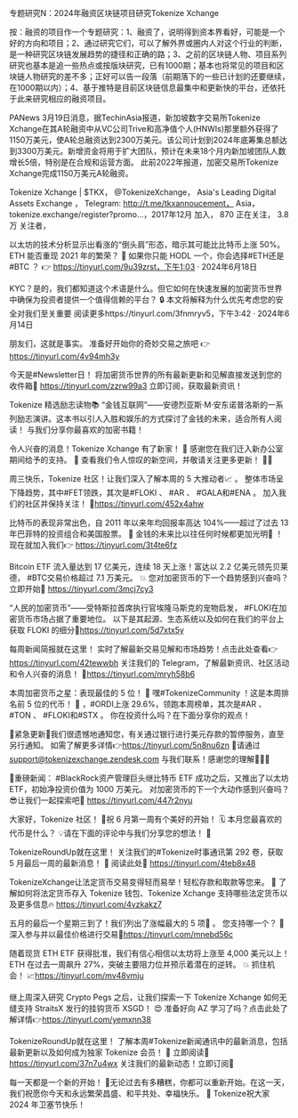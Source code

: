专题研究N：2024年融资区块链项目研究Tokenize Xchange


按：融资的项目作一个专题研究：1、融资了，说明得到资本界看好，可能是一个好的方向和项目；2、通过研究它们，可以了解外界或圈内人对这个行业的判断，是一种研究区块链发展趋势的捷径和正确的路；3、之前的区块链人物、项目系列研究也基本是追一些热点或按版块研究，已有1000期；基本也将常见的项目和区块链人物研究的差不多；正好可以告一段落（前期落下的一些已计划的还要继续，在1000期以内）；4、基于推特是目前区块链信息最集中和更新快的平台，还依托于此来研究相应的融资项目。


PANews 3月19日消息，据TechinAsia报道，新加坡数字交易所Tokenize Xchange在其A轮融资中从VC公司Trive和高净值个人(HNWIs)那里额外获得了1150万美元，使A轮总融资达到2300万美元。该公司计划到2024年底筹集总额达到3300万美元。新增资金将用于扩大团队，预计在未来18个月内新加坡团队人数增长5倍，特别是在合规和运营方面。
此前2022年报道，加密交易所Tokenize Xchange完成1150万美元A轮融资。

Tokenize Xchange | $TKX，
@TokenizeXchange，
Asia's Leading Digital Assets Exchange ，
Telegram: http://t.me/tkxannoucement，
Asia，tokenize.exchange/register?promo…，2017年12月 加入，
870 正在关注，
3.8万 关注者，


以太坊的技术分析显示出看涨的“倒头肩”形态，暗示其可能比比特币上涨 50%。ETH 能否重现 2021 年的繁荣？ 🧐
如果你只能 HODL 一个，你会选择#ETH还是#BTC ？ 👉 https://tinyurl.com/9u39zrst，下午1:03 · 2024年6月18日
 

KYC？是的，我们都知道这个术语是什么。但它如何在快速发展的加密货币世界中确保为投资者提供一个值得信赖的平台？ 🔒
本文将解释为什么优先考虑您的安全对我们至关重要
阅读更多https://tinyurl.com/3fnmryv5，下午3:42 · 2024年6月14日

朋友们，这就是事实。
准备好开始你的奇妙交易之旅吧
👉 https://tinyurl.com/4v94mh3y

今天是#Newsletter日！
将加密货币世界的所有最新更新和见解直接发送到您的收件箱📨 https://tinyurl.com/zzrw99a3
立即订阅，获取最新资讯！

Tokenize 精选励志读物📚
“金钱互联网”——安德烈亚斯·M·安东诺普洛斯的一系列励志演讲。这本书以引人入胜和娱乐的方式探讨了金钱的未来，适合所有人阅读！
与我们分享你最喜欢的加密书籍！

令人兴奋的消息！Tokenize Xchange 有了新家！ 🏢
感谢您在我们迁入新办公室期间给予的支持。 🧡
查看我们令人惊叹的新空间，并敬请关注更多更新！ 🚀✨

周三快乐，Tokenize 社区！让我们深入了解本周的 5 大推动者📈 。
整体市场呈下降趋势，其中#FET领跌，其次是#FLOKI 、 #AR 、 #GALA和#ENA 。
加入我们的社区并保持关注！ 👋https://tinyurl.com/452x4ahw

比特币的表现非常出色，自 2011 年以来年均回报率高达 104%——超过了过去 13 年巴菲特的投资组合和美国股票。 🚀
金钱的未来比以往任何时候都更加光明🤩 ！现在就加入我们👉 https://tinyurl.com/3t4te6fz

Bitcoin ETF 流入量达到 17 亿美元，连续 18 天上涨！富达以 2.2 亿美元领先贝莱德， #BTC交易价格超过 7.1 万美元。 💥
您对加密货币的下一个趋​​势感到兴奋吗？立即开始👏 https://tinyurl.com/3mcj7cy3

 “人民的加密货币”——受特斯拉首席执行官埃隆马斯克的宠物启发， #FLOKI在加密货币市场占据了重要地位。
以下是其起源、生态系统以及如何在我们的平台上获取 FLOKI 的细分🚀https://tinyurl.com/5d7xtx5y

每周新闻简报就在这里！
实时了解最新交易见解和市场趋势！点击此处查看👉 https://tinyurl.com/42tewwbh
关注我们的 Telegram，了解最新资讯、社区活动和令人兴奋的消息！ 🥳https://tinyurl.com/mryh58b6

本周加密货币之星：表现最佳的 5 位！ 🚀
嘿#TokenizeCommunity ！这是本周排名前 5 位的代币！ 🥳
，#ORDI上涨 29.6%，领跑本周榜单，其次是#AR 、 #TON 、 #FLOKI和#STX 。
你在投资什么吗？在下面分享你的观点！

🚨紧急更新🚨我们很遗憾地通知您，有关通过银行进行美元存款的暂停服务，直至另行通知。
如需了解更多详情👉https://tinyurl.com/5n8nu6zn
📧请通过 support@tokenizexchange.zendesk.com 与我们联系！感谢您的理解🙇‍♀️🙇

🚀重磅新闻： #BlackRock资产管理巨头继比特币 ETF 成功之后，又推出了以太坊 ETF，初始净投资价值为 1000 万美元。
对加密货币的下一个大动作感到兴奋吗？ 😎让我们一起探索吧🥳 https://tinyurl.com/447r2nyu

大家好，Tokenize 社区！ 🥳祝 6 月第一周有个美好的开始！ 🗓
本月您最喜欢的代币是什么？ 💡请在下面的评论中与我们分享您的想法！ 🤩

TokenizeRoundUp就在这里！
关注我们的#Tokenize时事通讯第 292 卷，获取 5 月最后一周的最新消息！ 🤗
阅读此处📌 https://tinyurl.com/4teb8x48

TokenizeXchange让法定货币交易变得轻而易举！轻松存款和取款等您来。 🚀
了解如何将法定货币存入 Tokenize 钱包、Tokenize Xchange 支持哪些法定货币以及更多信息🔥 https://tinyurl.com/4vzkakz7

五月的最后一个星期三到了！我们列出了涨幅最大的 5 项🚀 。
您支持哪一个？ 🥇
深入参与并以最佳价格进行交易📌https://tinyurl.com/mnebd56c

随着现货 ETH ETF 获得批准，我们有信心相信以太坊将上涨至 4,000 美元以上！ETH 在过去一周飙升 27%，突破主要阻力位并预示着潜在的逆转。 💥
抓住机会！ 📈https://tinyurl.com/mv48vmju

继上周深入研究 Crypto Pegs 之后，让我们探索一下 Tokenize Xchange 如何无缝支持 StraitsX 发行的挂钩货币 XSGD！ 😍
准备好向 AZ 学习了吗？点击此处了解详情👉https://tinyurl.com/yemxnn38 

TokenizeRoundUp就在这里！
了解本周#Tokenize新闻通讯中的最新消息，包括最新更新以及如何成为独家 Tokenize 会员！ 👑
立即阅读📌 https://tinyurl.com/37n7u4wx
关注我们的最新动态！立即订阅🚀

每一天都是一个新的开始！ 🤗无论过去有多糟糕，你都可以重新开始。在这一天，我们祝愿你今天和永远繁荣昌盛、和平共处、幸福快乐。 💫
Tokenize祝大家 2024 年卫塞节快乐！ 

